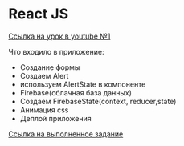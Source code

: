 # React JS

[Ссылка на урок в youtube №1](https://www.youtube.com/watch?v=V1rhxheJg4A&t=3063s)

Что входило в приложение:

- Создание формы
- Создаем Alert
- используем AlertState в компоненте
- Firebase(облачная база данных)
- Создаем FirebaseState(context, reducer,state)
- Анимация css
- Деплой приложения

[Ссылка на выполненное задание](https://react-hooks-afabc.web.app/)

